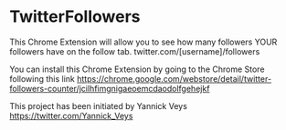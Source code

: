 # TwitterFollowers

This Chrome Extension will allow you to see how many followers YOUR followers have on the follow tab. twitter.com/[username]/followers

You can install this Chrome Extension by going to the Chrome Store following this link https://chrome.google.com/webstore/detail/twitter-followers-counter/jcilhfimgnigaeoemcdaodolfgehejkf

This project has been initiated by Yannick Veys https://twitter.com/Yannick_Veys
